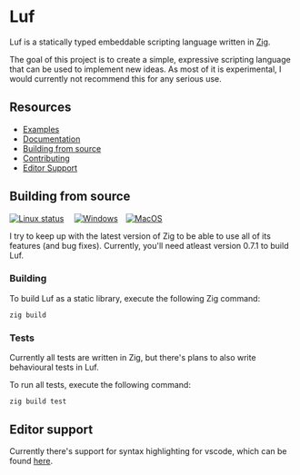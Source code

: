 # Luf #
Luf is a statically typed embeddable scripting language written in [Zig](https://ziglang.org).

The goal of this project is to create a simple, expressive scripting language that can be used to implement new ideas. As most of it is experimental, I would currently not recommend this for any serious use.

## Resources
- [Examples](examples)
- [Documentation](docs/README.md)
- [Building from source](#building-from-source)
- [Contributing](CONTRIBUTING)
- [Editor Support](#editor-support)

## Building from source
[![Linux status](https://github.com/Luukdegram/luf/workflows/Linux/badge.svg)](https://github.com/Luukdegram/luf/actions) 
[![Windows](https://github.com/Luukdegram/luf/workflows/Windows/badge.svg)](https://github.com/Luukdegram/luf/actions) [![MacOS](https://github.com/Luukdegram/luf/workflows/MacOS/badge.svg)](https://github.com/Luukdegram/luf/actions)

I try to keep up with the latest version of Zig to be able to use all of its features (and bug fixes).
Currently, you'll need atleast version 0.7.1 to build Luf.

### Building

To build Luf as a static library, execute the following Zig command:
```
zig build
```

### Tests

Currently all tests are written in Zig, but there's plans to also write behavioural tests in Luf.

To run all tests, execute the following command:
```
zig build test
```

## Editor support

Currently there's support for syntax highlighting for vscode, which can be found [here](editors/vscode).


